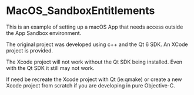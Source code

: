 # MacOS_SandboxEntitlements

This is an example of setting up a macOS App that needs access outside the App Sandbox environment.

The original project was developed using c++ and the Qt 6 SDK.  An XCode project is provided.  

The Xcode project will not work without the Qt SDK being installed.  Even with the Qt SDK it still may not work.

If need be recreate the Xcode project with Qt (ie:qmake) or create a new Xcode project from scratch if you are developing in pure Objective-C.
